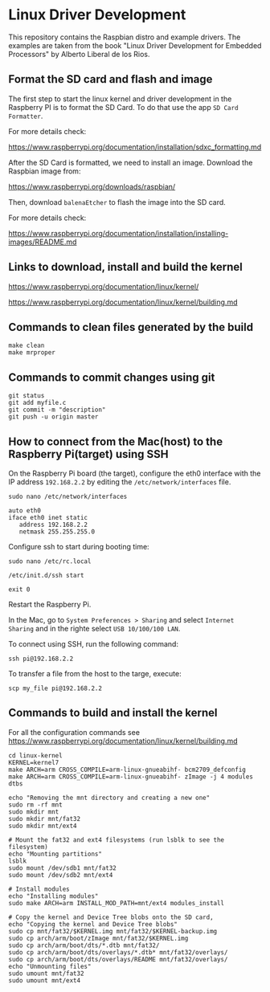 
# Linux Driver Development

This repository contains the Raspbian distro and example drivers. The examples
are taken from the book "Linux Driver Development for Embedded Processors" by
Alberto Liberal de los Rios.

## Format the SD card and flash and image

The first step to start the linux kernel and driver development in the Raspberry PI
is to format the SD Card. To do that use the app `SD Card Formatter`.

For more details check:

https://www.raspberrypi.org/documentation/installation/sdxc_formatting.md

After the SD Card is formatted, we need to install an image. Download the Raspbian
image from:

https://www.raspberrypi.org/downloads/raspbian/

Then, download `balenaEtcher` to flash the image into the SD card.

For more details check:

https://www.raspberrypi.org/documentation/installation/installing-images/README.md


## Links to download, install and build the kernel

https://www.raspberrypi.org/documentation/linux/kernel/

https://www.raspberrypi.org/documentation/linux/kernel/building.md

## Commands to clean files generated by the build

```shell
make clean
make mrproper
```

## Commands to commit changes using git

```shell
git status
git add myfile.c 
git commit -m "description"
git push -u origin master
```

## How to connect from the Mac(host) to the Raspberry Pi(target) using SSH

On the Raspberry Pi board (the target), configure the eth0 interface
with the IP address `192.168.2.2` by editing the `/etc/network/interfaces` file.

```shell
sudo nano /etc/network/interfaces

auto eth0
iface eth0 inet static
   address 192.168.2.2
   netmask 255.255.255.0
```

Configure ssh to start during booting time:

```shell
sudo nano /etc/rc.local

/etc/init.d/ssh start

exit 0
```

Restart the Raspberry Pi.

In the Mac, go to `System Preferences > Sharing` and select `Internet Sharing`
and in the righte select `USB 10/100/100 LAN`.

To connect using SSH, run the following command:

```shell
ssh pi@192.168.2.2
```

To transfer a file from the host to the targe, execute:

```shell
scp my_file pi@192.168.2.2
```

## Commands to build and install the kernel 

For all the configuration commands see https://www.raspberrypi.org/documentation/linux/kernel/building.md

```shell
cd linux-kernel
KERNEL=kernel7
make ARCH=arm CROSS_COMPILE=arm-linux-gnueabihf- bcm2709_defconfig
make ARCH=arm CROSS_COMPILE=arm-linux-gnueabihf- zImage -j 4 modules dtbs

echo "Removing the mnt directory and creating a new one"
sudo rm -rf mnt
sudo mkdir mnt
sudo mkdir mnt/fat32
sudo mkdir mnt/ext4

# Mount the fat32 and ext4 filesystems (run lsblk to see the filesystem)
echo "Mounting partitions"
lsblk
sudo mount /dev/sdb1 mnt/fat32
sudo mount /dev/sdb2 mnt/ext4

# Install modules
echo "Installing modules"
sudo make ARCH=arm INSTALL_MOD_PATH=mnt/ext4 modules_install

# Copy the kernel and Device Tree blobs onto the SD card,
echo "Copying the kernel and Device Tree blobs"
sudo cp mnt/fat32/$KERNEL.img mnt/fat32/$KERNEL-backup.img
sudo cp arch/arm/boot/zImage mnt/fat32/$KERNEL.img
sudo cp arch/arm/boot/dts/*.dtb mnt/fat32/
sudo cp arch/arm/boot/dts/overlays/*.dtb* mnt/fat32/overlays/
sudo cp arch/arm/boot/dts/overlays/README mnt/fat32/overlays/
echo "Unmounting files"
sudo umount mnt/fat32
sudo umount mnt/ext4

